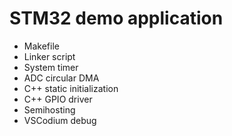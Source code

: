 # STM32 demo application
 - Makefile
 - Linker script
 - System timer
 - ADC circular DMA
 - C++ static initialization
 - C++ GPIO driver
 - Semihosting
 - VSCodium debug
